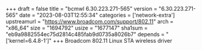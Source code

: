 +++
draft = false
title = "bcmwl 6.30.223.271-565"
version = "6.30.223.271-565"
date = "2023-08-03T12:55:34"
categories = ['network-extra']
upstreamurl = "https://www.broadcom.com/support/802.11"
arch = "x86_64"
size = "1694792"
usize = "1677147"
sha1sum = "eb9a9882554ec75d2814c485fab9d0735a8026b7"
depends = "['kernel=6.4.8-1']"
+++
Broadcom 802.11 Linux STA wireless driver